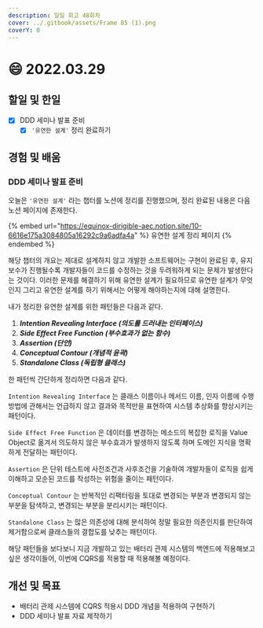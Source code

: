 ```yaml
---
description: 일일 회고 48회차
cover: ../.gitbook/assets/Frame 85 (1).png
coverY: 0
---
```


# 😄 2022.03.29

## 할일 및 한일

* [x] DDD 세미나 발표 준비
  * [x] `'유연한 설계'` 정리 완료하기

## 경험 및 배움

### DDD 세미나 발표 준비

오늘은 `'유연한 설계'` 라는 챕터를 노션에 정리를 진행했으며, 정리 완료된 내용은 다음 노션 페이지에 존재한다.

{% embed url="https://equinox-dirigible-aec.notion.site/10-6616e175a3084805a16292c9a6adfa4a" %}
유연한 설계 정리 페이지
{% endembed %}



해당 챕터의 개요는 제대로 설계하지 않고 개발한 소프트웨어는 구현이 완료된 후, 유지보수가 진행될수록 개발자들이 코드를 수정하는 것을 두려워하게 되는 문제가 발생한다는 것이다. 이러한 문제를 해결하기 위해 유연한 설계가 필요하므로 유연한 설계가 무엇인지 그리고 유연한 설계를 하기 위해서는 어떻게 해야하는지에 대해 설명한다.



내가 정리한 유연한 설계를 위한 패턴들은 다음과 같다.

1. _**Intention Revealing Interface (의도를 드러내는 인터페이스)**_
2. _**Side Effect Free Function (부수효과가 없는 함수)**_
3. _**Assertion (단언)**_
4. _**Conceptual Contour (개념적 윤곽)**_
5. _**Standalone Class (독립형 클래스)**_



한 패턴씩 간단하게 정리하면 다음과 같다.

`Intention Revealing Interface` 는 클래스 이름이나 메서드 이름, 인자 이름에 수행 방법에 관해서는 언급하지 않고 결과와 목적만을 표현하여 시스템 추상화를 향상시키는 패턴이다.

`Side Effect Free Function` 은 데이터를 변경하는 메소드의 복잡한 로직을 Value Object로 옮겨서 의도하지 않은 부수효과가 발생하지 않도록 하며 도메인 지식을 명확하게 전달하는 패턴이다.

`Assertion` 은 단위 테스트에 사전조건과 사후조건을 기술하여 개발자들이 로직을 쉽게 이해하고 모순된 코드를 작성하는 위험을 줄이는 패턴이다.

`Conceptual Contour` 는 반복적인 리팩터링을 토대로 변경되는 부분과 변경되지 않는 부분을 탐색하고, 변경되는 부분을 분리시키는 패턴이다.

`Standalone Class` 는 많은 의존성에 대해 분석하여 정말 필요한 의존인지를 판단하여 제거함으로써 클래스들의 결합도를 낮추는 패턴이다.



해당 패턴들을 보다보니 지금 개발하고 있는 배터리 관제 시스템의 백엔드에 적용해보고 싶은 생각이들어, 이번에 CQRS를 적용할 때 적용해볼 예정이다.

## 개선 및 목표

* 배터리 관제 시스템에 CQRS 적용시 DDD 개념을 적용하여 구현하기
* DDD 세미나 발표 자료 제작하기
